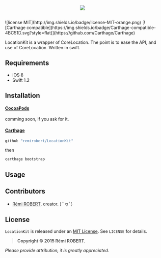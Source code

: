 <br>
<p align="center">
  <img src ="https://cloud.githubusercontent.com/assets/3276768/9226002/c10b71a6-410c-11e5-8672-a431f017dfe6.png"/>
</p>
</br>
![license MIT](http://img.shields.io/badge/license-MIT-orange.png) [![Carthage compatible](https://img.shields.io/badge/Carthage-compatible-4BC51D.svg?style=flat)](https://github.com/Carthage/Carthage)

LocationKit is a wrapper of CoreLocation.
The point is to ease the API, and use of CoreLocation.
Written in swift.

## Requirements

* iOS 8
* Swift 1.2

## Installation

#### [CocoaPods](http://cocoapods.org)

comming soon, if you ask for it.

#### [Carthage](https://github.com/Carthage/Carthage)

````bash
github "remirobert/LocationKit"
````
then
```bash
carthage bootstrap
```

## Usage



## Contributors

* [Rémi ROBERT](https://github.com/remirobert), creator. ( ﾟヮﾟ)

## License

`LocationKit` is released under an [MIT License][mitLink]. See `LICENSE` for details.

>**Copyright &copy; 2015 Rémi ROBERT.**

*Please provide attribution, it is greatly appreciated.*

[mitLink]:http://opensource.org/licenses/MIT
